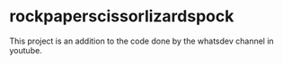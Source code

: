 # rockpaperscissorlizardspock
This project is an addition to the code done by the whatsdev channel in youtube.
